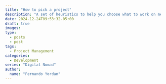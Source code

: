 ```yaml
---
title: "How to pick a project"
description: "A set of heuristics to help you choose what to work on next."
date: 2024-12-24T09:53:32-05:00
draft: true
images:
type:
  - posts
  - post
tags:
  - Project Management
categories:
  - Development
series: "Digital Nomad"
author:
  name: "Fernando Yordan"
---
```

